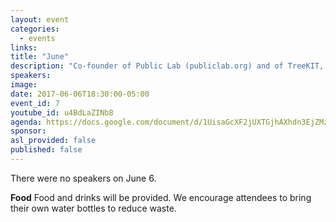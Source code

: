 ```yaml
---
layout: event
categories:
  - events
links:
title: "June"
description: "Co-founder of Public Lab (publiclab.org) and of TreeKIT, as well as a member of the Environmental Data & Governance Initiative, Liz Barry develops community science methods for collaborative cities. Liz recently wrote an amazing article on vTaiwan: Public Participation methods on the Cyberbunk Frontier of Democracy, which covers an inspiring true story about rational deliberation on a national scale. lizbarry.net/ "
speakers:
image:
date: 2017-06-06T18:30:00-05:00
event_id: 7
youtube_id: u4BdLaZINb8
agenda: https://docs.google.com/document/d/1UisaGcXF2jUXTGjhAXhdn3EjZMzhpg0VUN5QxkymvPo/edit
sponsor:
asl_provided: false
published: false
---
```


There were no speakers on June 6.

**Food** Food and drinks will be provided. We encourage attendees to bring their own water bottles to reduce waste.
